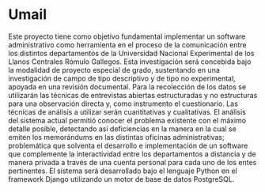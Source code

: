 Umail
=====

Este proyecto tiene como objetivo fundamental implementar un software administrativo como herramienta en el proceso de la comunicación entre los distintos departamentos de la Universidad Nacional Experimental de los Llanos Centrales Rómulo Gallegos. Esta investigación será concebida bajo la modalidad de proyecto especial de grado, sustentando en una investigación de campo de tipo descriptivo y de tipo no experimental, apoyada en una revisión documental. Para la recolección de los datos se utilizarán las técnicas de entrevistas abiertas estructuradas y no estructuras para una observación directa y, como instrumento el cuestionario. Las técnicas de análisis a utilizar serán cuantitativas y cualitativas. El análisis del sistema actual permitió conocer el problema existente con el máximo detalle posible, detectando así deficiencias en la manera en la cual se emiten los memorándums en las distintas oficinas administrativas; problemática que solventa el desarrollo e implementación de un software que complemente la interactividad entre los departamentos a distancia y de manera privada a través de una cuenta personal para cada uno de los entes pertinentes. El sistema será desarrollado bajo el lenguaje Python en el framework Django utilizando un motor de base de datos PostgreSQL.
